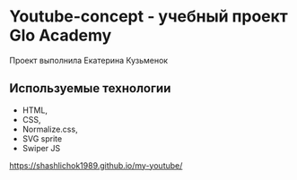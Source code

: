 # Youtube-concept - учебный проект Glo Academy
Проект выполнила Екатерина Кузьменок

## Используемые технологии 
- HTML, 
- CSS, 
- Normalize.css, 
- SVG sprite
- Swiper JS


https://shashlichok1989.github.io/my-youtube/

